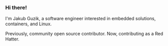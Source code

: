 ### Hi there!


I'm Jakub Guzik, a software engineer interested in embedded solutions, containers, and Linux.

Previously, community open source contributor. Now, contributing as a Red Hatter.

